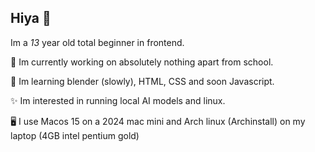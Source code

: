 ## Hiya 👋

Im a _13_ year old total beginner in frontend. 

🔭 Im currently working on absolutely nothing apart from school. 

🌱 Im learning blender (slowly), HTML, CSS and soon Javascript. 

✨ Im interested in running local AI models and linux. 

🖥️ I use Macos 15 on a 2024 mac mini and Arch linux (Archinstall) on my laptop (4GB intel pentium gold)

<!--
**Asherpayn/Asherpayn** is a ✨ _special_ ✨ repository because its `README.md` (this file) appears on your GitHub profile.

Here are some ideas to get you started:

- 🔭 I’m currently working on ...
- 🌱 I’m currently learning ...
- 👯 I’m looking to collaborate on ...
- 🤔 I’m looking for help with ...
- 💬 Ask me about ...
- 📫 How to reach me: ...
- 😄 Pronouns: ...
- ⚡ Fun fact: ...
-->
